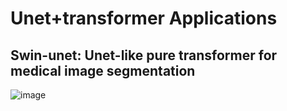 # Unet+transformer Applications

## Swin-unet: Unet-like pure transformer for medical image segmentation
![image](https://user-images.githubusercontent.com/69893992/132349131-f31268a8-c6f8-40c9-b6dc-44a1c2d73459.png)
